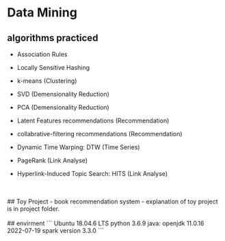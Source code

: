 # Data Mining
## algorithms practiced
* Association Rules
* Locally Sensitive Hashing

* k-means (Clustering)
  
* SVD (Demensionality Reduction)
* PCA (Demensionality Reduction)

* Latent Features recommendations (Recommendation)
* collabrative-filtering recommendations (Recommendation)

* Dynamic Time Warping: DTW (Time Series)

* PageRank (Link Analyse)
* Hyperlink-Induced Topic Search: HITS (Link Analyse)
<br>
<br>
## Toy Project
- book recommendation system
- explanation of toy project is in project folder.
<br>
<br>
## envirment
```
Ubuntu 18.04.6 LTS
python 3.6.9
java: openjdk 11.0.16 2022-07-19
spark version 3.3.0
```
